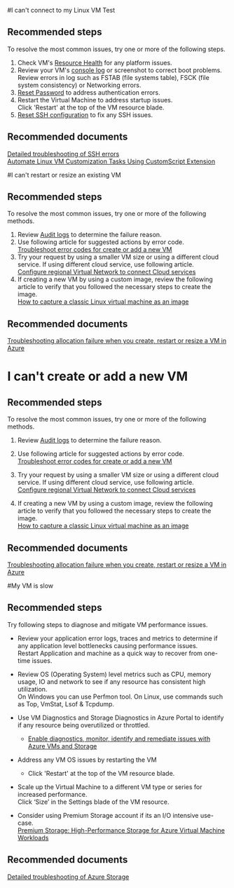 #I can't connect to my Linux VM Test

## **Recommended steps**
To resolve the most common issues, try one or more of the following steps.

1. Check VM's [Resource Health](data-blade:Microsoft_Azure_Support.ResourceHealthDetailBlade) for any platform issues.
2. Review your VM's [console log](data-blade:Microsoft_Azure_Classic_Compute.VirtualMachineSerialConsoleLogBlade) or screenshot to correct boot problems. Review errors in log such as FSTAB (file systems table), FSCK (file system consistency) or Networking errors.
3. [Reset Password](data-blade:Microsoft_Azure_Classic_Compute.PasswordResetBlade) to address authentication errors.
4. Restart the Virtual Machine to address startup issues.<br>
	Click 'Restart' at the top of the VM resource blade.
5. [Reset SSH configuration](https://azure.microsoft.com/en-us/documentation/articles/virtual-machines-linux-classic-reset-access/#sshconfigresetcli "Reset SSH using CLI") to fix any SSH issues.

## **Recommended documents**
[Detailed troubleshooting of SSH errors](https://azure.microsoft.com/en-us/documentation/articles/virtual-machines-linux-troubleshoot-ssh-connection/#detailed-troubleshooting-of-ssh-errors) <br>
[Automate Linux VM Customization Tasks Using CustomScript Extension](https://azure.microsoft.com/en-us/blog/automate-linux-vm-customization-tasks-using-customscript-extension/)


#I can't restart or resize an existing VM

## **Recommended steps**
To resolve the most common issues, try one or more of the following methods.

1. Review [Audit logs](data-blade:Microsoft_Azure_Insights.AzureDiagnosticsBladeWithParameter) to determine the failure reason.
2. Use following article for suggested actions by error code.<br>
	[Troubleshoot error codes for create or add a new VM](https://azure.microsoft.com/documentation/articles/virtual-machines-windows-allocation-failure/#error-string-lookup)
3. Try your request by using a smaller VM size or using a different cloud service. If using different cloud service, use following article.<br>
	[Configure regional Virtual Network to connect Cloud services](https://azure.microsoft.com/blog/vnet-to-vnet-connecting-virtual-networks-in-azure-across-different-regions/)
4. If creating a new VM by using a custom image, review the following article to verify that you followed the necessary steps to create the image.<br>
	[How to capture a classic Linux virtual machine as an image](https://azure.microsoft.com/en-us/documentation/articles/virtual-machines-linux-capture-image/)

## **Recommended documents**
[Troubleshooting allocation failure when you create, restart or resize a VM in Azure](https://azure.microsoft.com/en-us/documentation/articles/virtual-machines-windows-allocation-failure/)

# I can't create or add a new VM

## **Recommended steps**
To resolve the most common issues, try one or more of the following methods.

1. Review [Audit logs](data-blade:Microsoft_Azure_Insights.AzureDiagnosticsBladeWithParameter) to determine the failure reason.

2. Use following article for suggested actions by error code. <br>
   [Troubleshoot error codes for create or add a new VM](https://azure.microsoft.com/documentation/articles/virtual-machines-windows-allocation-failure/#error-string-lookup)

3. Try your request by using a smaller VM size or using a different cloud service. If using different cloud service, use following article. <br>
 [Configure regional Virtual Network to connect Cloud services](https://azure.microsoft.com/blog/vnet-to-vnet-connecting-virtual-networks-in-azure-across-different-regions/)

4. If creating a new VM by using a custom image, review the following article to verify that you followed the necessary steps to create the image. <br>
[How to capture a classic Linux virtual machine as an image](https://azure.microsoft.com/documentation/articles/virtual-machines-linux-capture-image/)

## **Recommended documents**
[Troubleshooting allocation failure when you create, restart or resize a VM in Azure](https://azure.microsoft.com/documentation/articles/virtual-machines-windows-allocation-failure/)
 
#My VM is slow

## **Recommended steps**
Try following steps to diagnose and mitigate VM performance issues.

* Review your application error logs, traces and metrics to determine if any application level bottlenecks causing performance issues.<br>
Restart Application and machine as a quick way to recover from one-time issues.

* Review OS (Operating System) level metrics such as CPU, memory usage, IO and network to see if any resource has consistent high utilization.<br>
On Windows you can use Perfmon tool. On Linux, use commands such as Top, VmStat, Lsof & Tcpdump.

* Use VM Diagnostics and Storage Diagnostics in Azure Portal to identify if any resource being overutilized or throttled.
	* [Enable diagnostics, monitor, identify and remediate issues with Azure VMs and Storage](https://support.microsoft.com/en-us/kb/3150851)
 

* Address any VM OS issues by restarting the VM <br>
	* Click 'Restart' at the top of the VM resource blade.

* Scale up the Virtual Machine to a different VM type or series for increased performance.<br>
Click ‘Size’ in the Settings blade of the VM resource.

* Consider using Premium Storage account if its an I/O intensive use-case. <br>
[Premium Storage: High-Performance Storage for Azure Virtual Machine Workloads](https://azure.microsoft.com/en-us/documentation/articles/storage-premium-storage/) 

## **Recommended documents**
[Detailed troubleshooting of Azure Storage ](https://azure.microsoft.com/en-us/documentation/articles/storage-monitoring-diagnosing-troubleshooting/)